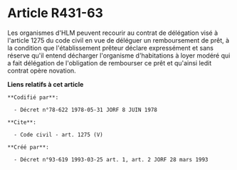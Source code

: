 # Article R431-63

Les organismes d'HLM peuvent recourir au contrat de délégation visé à l'article 1275 du code civil en vue de déléguer un
remboursement de prêt, à la condition que l'établissement prêteur déclare expressément et sans réserve qu'il entend décharger
l'organisme d'habitations à loyer modéré qui a fait délégation de l'obligation de rembourser ce prêt et qu'ainsi ledit
contrat opère novation.

**Liens relatifs à cet article**

	**Codifié par**:

	  - Décret n°78-622 1978-05-31 JORF 8 JUIN 1978

	**Cite**:

	  - Code civil - art. 1275 (V)

	**Créé par**:

	  - Décret n°93-619 1993-03-25 art. 1, art. 2 JORF 28 mars 1993
